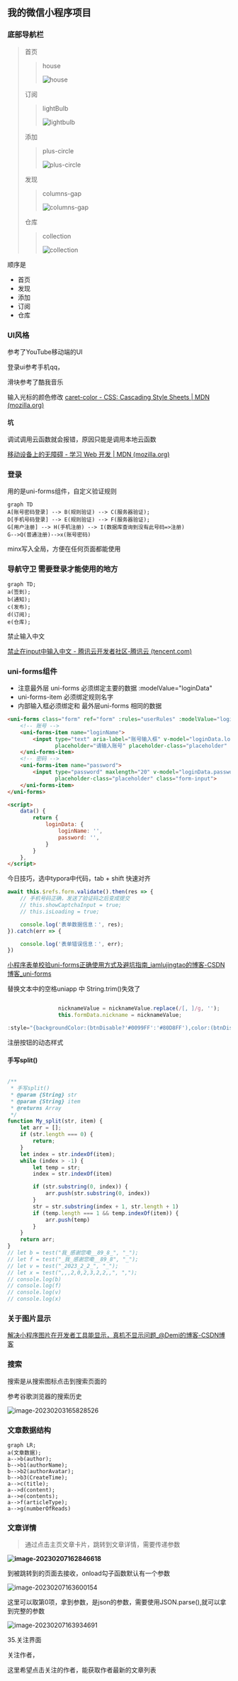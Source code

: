 ## 我的微信小程序项目

### 底部导航栏

> 首页
>
> > house
> >
> > ![house](https://lice-1255683938.file.myqcloud.com/%E5%9B%BE%E5%BA%8A/house.svg)
>
> 订阅
>
> > lightBulb
> >
> > ![lightbulb](https://lice-1255683938.file.myqcloud.com/%E5%9B%BE%E5%BA%8A/lightbulb.svg)
>
> 添加
>
> > plus-circle
> >
> > ![plus-circle](https://lice-1255683938.file.myqcloud.com/%E5%9B%BE%E5%BA%8A/plus-circle.svg)
>
> 发现
>
> > columns-gap
> >
> > ![columns-gap](https://lice-1255683938.file.myqcloud.com/%E5%9B%BE%E5%BA%8A/columns-gap.svg)
>
> 仓库
>
> > collection
> >
> > ![collection](https://lice-1255683938.file.myqcloud.com/%E5%9B%BE%E5%BA%8A/collection.svg)



顺序是 

- 首页
- 发现
- 添加
- 订阅
- 仓库



### UI风格

参考了YouTube移动端的UI

登录ui参考手机qq，

滑块参考了酷我音乐

输入光标的颜色修改 [caret-color - CSS: Cascading Style Sheets | MDN (mozilla.org)](https://developer.mozilla.org/en-US/docs/Web/CSS/caret-color)



#### 坑

调试调用云函数就会报错，原因只能是调用本地云函数



[移动设备上的无障碍 - 学习 Web 开发 | MDN (mozilla.org)](https://developer.mozilla.org/zh-CN/docs/Learn/Accessibility/Mobile)



### 登录



用的是uni-forms组件，自定义验证规则



```mermaid
graph TD
A[账号密码登录] --> B(规则验证) --> C(服务器验证);
D[手机号码登录] --> E(规则验证) --> F(服务器验证);
G[用户注册] --> H(手机注册) --> I(数据库查询到没有此号码=>注册)
G-->Q(普通注册)-->x(账号密码)
```



minx写入全局，方便在任何页面都能使用

### 导航守卫 需要登录才能使用的地方

```mermaid
graph TD;
a(签到);
b(通知);
c(发布);
d(订阅);
e(仓库);
```



禁止输入中文

[禁止在input中输入中文 - 腾讯云开发者社区-腾讯云 (tencent.com)](https://cloud.tencent.com/developer/article/1639900#:~:text=提示：设置ime,粘贴和拖放无效。)



### uni-forms组件

- 注意最外层 uni-forms 必须绑定主要的数据 :modelValue="loginData"
- uni-forms-item 必须绑定规则名字
- 内部输入框必须绑定和 最外层uni-forms 相同的数据

```html
<uni-forms class="form" ref="form" :rules="userRules" :modelValue="loginData">
    <!-- 账号 -->
    <uni-forms-item name="loginName">
        <input type="text" aria-label="账号输入框" v-model="loginData.loginName" maxlength="20" role="input"
               placeholder="请输入账号" placeholder-class="placeholder" class="form-input">
    </uni-forms-item>
    <!-- 密码 -->
    <uni-forms-item name="password">
        <input type="password" maxlength="20" v-model="loginData.password" aria-label="密码输入框" role="password" placeholder="请输入密码"
               placeholder-class="placeholder" class="form-input">
    </uni-forms-item>
</uni-forms>

<script>
    data() {
        return {
            loginData: {
                loginName: '',
                password: '',
            }
        }
    },
</script>
```



今日技巧，选中typora中代码，tab + shift 快速对齐





```JavaScript
await this.$refs.form.validate().then(res => {
    // 手机号码正确，发送了验证码之后变成提交
    // this.showCaptchaInput = true;
    // this.isLoading = true;

    console.log('表单数据信息：', res);
}).catch(err => {

    console.log('表单错误信息：', err);
})
```

[小程序表单校验uni-forms正确使用方式及避坑指南_iamlujingtao的博客-CSDN博客_uni-forms](https://blog.csdn.net/iamlujingtao/article/details/124757957)



替换文本中的空格uniapp 中 String.trim()失效了

```javascript

				nicknameValue = nicknameValue.replace(/[, ]/g, '');
				this.formData.nickname = nicknameValue;
```



```js
:style="{backgroundColor:(btnDisable?'#0099FF':'#80D8FF'),color:(btnDisable?'#FFFFFF':'##ebedee')}"
```

注册按钮的动态样式



#### 手写split()

```JavaScript

/**
 * 手写split()
 * @param {String} str 
 * @param {String} item 
 * @returns Array
 */
function My_split(str, item) {
    let arr = [];
    if (str.length === 0) {
        return;
    }
    let index = str.indexOf(item);
    while (index > -1) {
        let temp = str;
        index = str.indexOf(item)

        if (str.substring(0, index)) {
            arr.push(str.substring(0, index))
        }
        str = str.substring(index + 1, str.length + 1)
        if (temp.length === 1 && temp.indexOf(item)) {
            arr.push(temp)
        }
    }
    return arr;
}
// let b = test("我_感谢您嘞__89_8_", "_");
// let f = test("_我_感谢您嘞__89_8", "_");
// let v = test("_2023_2_2_", "_");
// let x = test(",,,2,0,2,3,2,2,,", ",");
// console.log(b)
// console.log(f)
// console.log(v)
// console.log(x)


```

### 关于图片显示

[解决小程序图片在开发者工具能显示，真机不显示问题_@Demi的博客-CSDN博客](https://blog.csdn.net/qq_38128179/article/details/84401089)





### 搜索

搜索是从搜索图标点击到搜索页面的

参考谷歌浏览器的搜索历史

![image-20230203165828526](https://lice-1255683938.file.myqcloud.com/%E5%9B%BE%E5%BA%8A/image-20230203165828526.png)



### 文章数据结构

```mermaid
graph LR;
a(文章数据);
a-->b(author);
b-->b1(authorName);
b-->b2(authorAvatar);
b-->b3(CreateTime);
a-->c(title);
a-->d(content);
a-->e(contents);
a-->f(articleType);
a-->g(numberOfReads)
```



### 文章详情

> 通过点击主页文章卡片，跳转到文章详情，需要传递参数

**![image-20230207162846618](https://lice-1255683938.file.myqcloud.com/%E5%9B%BE%E5%BA%8A/image-20230207162846618.png)**



到被跳转到的页面去接收，onload勾子函数默认有一个参数

![image-20230207163600154](https://lice-1255683938.file.myqcloud.com/%E5%9B%BE%E5%BA%8A/image-20230207163600154.png)

这里可以取第0项，拿到参数，是json的参数，需要使用JSON.parse(),就可以拿到完整的参数

![image-20230207163934691](https://lice-1255683938.file.myqcloud.com/%E5%9B%BE%E5%BA%8A/image-20230207163934691.png)

35.关注界面

关注作者，

这里希望点击关注的作者，能获取作者最新的文章列表
